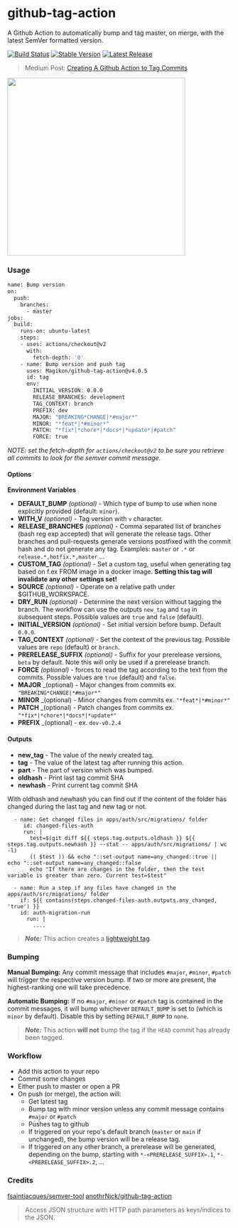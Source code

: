 # github-tag-action

A Github Action to automatically bump and tag master, on merge, with the latest SemVer formatted version.

[![Build Status](https://github.com/Magikon/github-tag-action/workflows/Bump%20version/badge.svg)](https://github.com/Magikon/github-tag-action/workflows/Bump%20version/badge.svg)
[![Stable Version](https://img.shields.io/github/v/tag/Magikon/github-tag-action)](https://img.shields.io/github/v/tag/Magikon/github-tag-action)
[![Latest Release](https://img.shields.io/github/v/release/Magikon/github-tag-action?color=%233D9970)](https://img.shields.io/github/v/release/Magikon/github-tag-action?color=%233D9970)

> Medium Post: [Creating A Github Action to Tag Commits](https://itnext.io/creating-a-github-action-to-tag-commits-2722f1560dec)

[<img src="https://miro.medium.com/max/1200/1*_4Ex1uUhL93a3bHyC-TgPg.png" width="400">](https://itnext.io/creating-a-github-action-to-tag-commits-2722f1560dec)

### Usage

```Dockerfile
name: Bump version
on:
  push:
    branches:
      - master
jobs:
  build:
    runs-on: ubuntu-latest
    steps:
    - uses: actions/checkout@v2
      with:
        fetch-depth: '0'
    - name: Bump version and push tag
      uses: Magikon/github-tag-action@v4.0.5
      id: tag
      env:
        INITIAL_VERSION: 0.0.0
        RELEASE_BRANCHES: development
        TAG_CONTEXT: branch
        PREFIX: dev
        MAJOR: "BREAKING*CHANGE|*#major*"
        MINOR: "*feat*|*#minor*"
        PATCH: "*fix*|*chore*|*docs*|*update*|#patch"
        FORCE: true
```

_NOTE: set the fetch-depth for `actions/checkout@v2` to be sure you retrieve all commits to look for the semver commit message._

#### Options

**Environment Variables**

- **DEFAULT_BUMP** _(optional)_ - Which type of bump to use when none explicitly provided (default: `minor`).
- **WITH_V** _(optional)_ - Tag version with `v` character.
- **RELEASE_BRANCHES** _(optional)_ - Comma separated list of branches (bash reg exp accepted) that will generate the release tags. Other branches and pull-requests generate versions postfixed with the commit hash and do not generate any tag. Examples: `master` or `.*` or `release.*,hotfix.*,master` ...
- **CUSTOM_TAG** _(optional)_ - Set a custom tag, useful when generating tag based on f.ex FROM image in a docker image. **Setting this tag will invalidate any other settings set!**
- **SOURCE** _(optional)_ - Operate on a relative path under $GITHUB_WORKSPACE.
- **DRY_RUN** _(optional)_ - Determine the next version without tagging the branch. The workflow can use the outputs `new_tag` and `tag` in subsequent steps. Possible values are `true` and `false` (default).
- **INITIAL_VERSION** _(optional)_ - Set initial version before bump. Default `0.0.0`.
- **TAG_CONTEXT** _(optional)_ - Set the context of the previous tag. Possible values are `repo` (default) or `branch`.
- **PRERELEASE_SUFFIX** _(optional)_ - Suffix for your prerelease versions, `beta` by default. Note this will only be used if a prerelease branch.
- **FORCE** _(optional)_ - forces to read the tag according to the text from the commits. Possible values are `true` (default) and `false`.
- **MAJOR** _(optional) - Major changes from commits ex. `"BREAKING*CHANGE|*#major*"`
- **MINOR** _(optional) - Minor changes from commits ex. `"*feat*|*#minor*"`
- **PATCH** _(optional) - Patch changes from commits ex. `"*fix*|*chore*|*docs*|*update*"`
- **PREFIX** _(optional) - ex. `dev-v0.2.4`

#### Outputs

- **new_tag** - The value of the newly created tag.
- **tag** - The value of the latest tag after running this action.
- **part** - The part of version which was bumped.
- **oldhash** - Print last tag commit SHA
- **newhash** - Print current tag commit SHA

With oldhash and newhash you can find out if the content of the folder has changed during the last tag and new tag or not.
```
  - name: Get changed files in apps/auth/src/migrations/ folder
     id: changed-files-auth
     run: |
       test=$(git diff ${{ steps.tag.outputs.oldhash }} ${{ steps.tag.outputs.newhash }} --stat -- apps/auth/src/migrations/ | wc -l)
       (( $test )) && echo "::set-output name=any_changed::true || echo "::set-output name=any_changed::false
       echo "If there are changes in the folder, then the test variable is greater than zero. Current test=$test"

  - name: Run a step if any files have changed in the apps/auth/src/migrations/ folder
    if: ${{ contains(steps.changed-files-auth.outputs.any_changed, 'true') }}
    id: auth-migration-run
      run: |
        ....
```
> **_Note:_** This action creates a [lightweight tag](https://developer.github.com/v3/git/refs/#create-a-reference).

### Bumping

**Manual Bumping:** Any commit message that includes `#major`, `#minor`, `#patch` will trigger the respective version bump. If two or more are present, the highest-ranking one will take precedence.

**Automatic Bumping:** If no `#major`, `#minor` or `#patch` tag is contained in the commit messages, it will bump whichever `DEFAULT_BUMP` is set to (which is `minor` by default). Disable this by setting `DEFAULT_BUMP` to `none`.

> **_Note:_** This action **will not** bump the tag if the `HEAD` commit has already been tagged.

### Workflow

- Add this action to your repo
- Commit some changes
- Either push to master or open a PR
- On push (or merge), the action will:
  - Get latest tag
  - Bump tag with minor version unless any commit message contains `#major` or `#patch`
  - Pushes tag to github
  - If triggered on your repo's default branch (`master` or `main` if unchanged), the bump version will be a release tag.
  - If triggered on any other branch, a prerelease will be generated, depending on the bump, starting with `*-<PRERELEASE_SUFFIX>.1`, `*-<PRERELEASE_SUFFIX>.2`, ...

### Credits

[fsaintjacques/semver-tool](https://github.com/fsaintjacques/semver-tool)
[anothrNick/github-tag-action](https://github.com/anothrNick/github-tag-action)



  > Access JSON structure with HTTP path parameters as keys/indices to the JSON.
